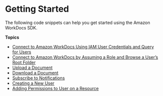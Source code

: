 # Getting Started<a name="getting-started"></a>

The following code snippets can help you get started using the Amazon WorkDocs SDK\.

**Topics**
+ [Connect to Amazon WorkDocs Using IAM User Credentials and Query for Users](connect-workdocs-iam.md)
+ [Connect to Amazon WorkDocs by Assuming a Role and Browse a User’s Root Folder](connect-workdocs-role.md)
+ [Upload a Document](upload-documents.md)
+ [Download a Document](download-documents.md)
+ [Subscribe to Notifications](subscribe-notifications.md)
+ [Creating a New User](creating-newuser.md)
+ [Adding Permissions to User on a Resource](adding-permissions.md)